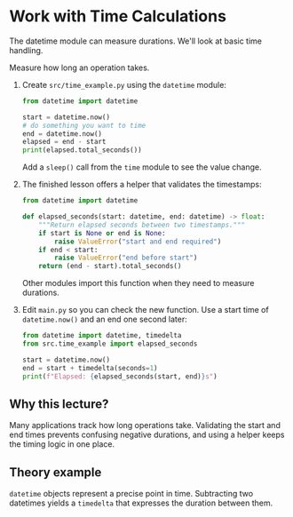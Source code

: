 # Work with Time Calculations
The datetime module can measure durations. We'll look at basic time handling.


Measure how long an operation takes.

1. Create `src/time_example.py` using the `datetime` module:
   ```python
   from datetime import datetime

   start = datetime.now()
   # do something you want to time
   end = datetime.now()
   elapsed = end - start
   print(elapsed.total_seconds())
   ```
   Add a `sleep()` call from the `time` module to see the value change.
2. The finished lesson offers a helper that validates the timestamps:
   ```python
   from datetime import datetime

   def elapsed_seconds(start: datetime, end: datetime) -> float:
       """Return elapsed seconds between two timestamps."""
       if start is None or end is None:
           raise ValueError("start and end required")
       if end < start:
           raise ValueError("end before start")
       return (end - start).total_seconds()
   ```
   Other modules import this function when they need to measure durations.

3. Edit `main.py` so you can check the new function. Use a start time of
   `datetime.now()` and an end one second later:
   ```python
   from datetime import datetime, timedelta
   from src.time_example import elapsed_seconds

   start = datetime.now()
   end = start + timedelta(seconds=1)
   print(f"Elapsed: {elapsed_seconds(start, end)}s")
   ```

## Why this lecture?

Many applications track how long operations take. Validating the start and
end times prevents confusing negative durations, and using a helper keeps
the timing logic in one place.
## Theory example
`datetime` objects represent a precise point in time. Subtracting two datetimes yields a `timedelta` that expresses the duration between them.
